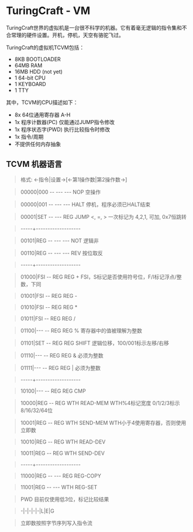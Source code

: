 TuringCraft - VM
================

TuringCraft世界的虚拟机是一台很不科学的机器。它有着毫无逻辑的指令集和不合常理的硬件设置。开机，停机，天空有骆驼飞过。

TuringCraft的虚拟机TCVM包括：

+  8KB BOOTLOADER
+ 64MB RAM
+ 16MB HDD (not yet)
+  1   64-bit CPU
+  1   KEYBOARD
+  1   TTY

其中，TCVM的CPU描述如下：

+ 8x 64位通用寄存器   A-H
+ 1x 程序计数器(PC)   仅能通过JUMP指令修改
+ 1x 程序状态字(PWD)  执行比较指令时修改
+ 1x 指令/周期
+ 不提供任何内存抽象

## TCVM 机器语言


>   格式: <-指令|设置->[<-第1操作数|第2操作数->]

>   00000|000 -- --- --- NOP       空操作

>   00000|001 -- --- --- HALT      停机，程序必须已HALT结束

>   00001|SET -- --- REG JUMP     \<, =, \> 一次标记为 4,2,1, 可加, 0x7恒跳转

>   -----+-------------------

>   00101|REG -- --- --- NOT       逻辑非

>   00110|REG -- --- --- REV       按位取反

>   -----+-------------------

>   01000|FSI -- REG REG +         FSI，S标记是否使用符号位，F/I标记浮点/整数，下同

>   01001|FSI -- REG REG -         

>   01010|FSI -- REG REG *          

>   01011|FSI -- REG REG /                 

>   01100|--- -- REG REG %         寄存器中的值被理解为整数 

>   01101|SET -- REG REG SHIFT     逻辑位移，100/001标示左移/右移

>   01110|--- -- REG REG &         必须为整数 

>   01111|--- -- REG REG |         必须为整数

>   -----+-------------------

>   10100|--- -- REG REG CMP       

>   10000|REG -- REG WTH READ-MEM WTH%4标记宽度 0/1/2/3标示8/16/32/64位

>   10001|REG -- REG WTH SEND-MEM WTH小于4使用寄存器，否则使用立即数

>   10010|REG -- REG WTH READ-DEV

>   10011|REG -- REG WTH SEND-DEV

>   -----+-------------------

>   11000|REG -- --- REG REG-COPY

>   11001|REG -- --- WTH REG-SET 


>    PWD 目前仅使用低3位，标记比较结果

>    -|-|-|-|-|L|E|G

>    立即数按照字节序列写入指令流
